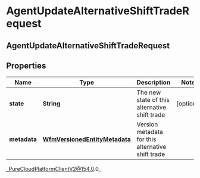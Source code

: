 # AgentUpdateAlternativeShiftTradeRequest

## AgentUpdateAlternativeShiftTradeRequest

## Properties

|Name | Type | Description | Notes|
|------------ | ------------- | ------------- | -------------|
| **state** | **String** | The new state of this alternative shift trade | [optional] |
| **metadata** | [**WfmVersionedEntityMetadata**](WfmVersionedEntityMetadata) | Version metadata for this alternative shift trade | |



_PureCloudPlatformClientV2@154.0.0_
